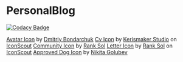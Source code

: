 # PersonalBlog

[![Codacy Badge](https://api.codacy.com/project/badge/Grade/64813ec8f4b4410489b85f5bfc9eb885)](https://app.codacy.com/gh/Cpasklaire/PersonalBlog?utm_source=github.com&utm_medium=referral&utm_content=Cpasklaire/PersonalBlog&utm_campaign=Badge_Grade_Settings)

 
<a href="https://iconscout.com/icons/avatar" target="_blank">Avatar Icon</a> by <a href="https://iconscout.com/contributors/dmitriy-bondarchuk" target="_blank">Dmitriy Bondarchuk</a>
<a href="https://iconscout.com/icons/cv" target="_blank">Cv Icon</a> by <a href="https://iconscout.com/contributors/kerismaker">Kerismaker Studio</a> on <a href="https://iconscout.com">IconScout</a>
<a href="https://iconscout.com/icons/community" target="_blank">Community Icon</a> by <a href="https://iconscout.com/contributors/promotion-king" target="_blank">Rank Sol</a>
<a href="https://iconscout.com/icons/letter" target="_blank">Letter Icon</a> by <a href="https://iconscout.com/contributors/promotion-king">Rank Sol</a> on <a href="https://iconscout.com">IconScout</a>
<a href="https://iconscout.com/icons/approved-dog" target="_blank">Approved Dog Icon</a> by <a href="https://iconscout.com/contributors/lastspark" target="_blank">Nikita Golubev</a>